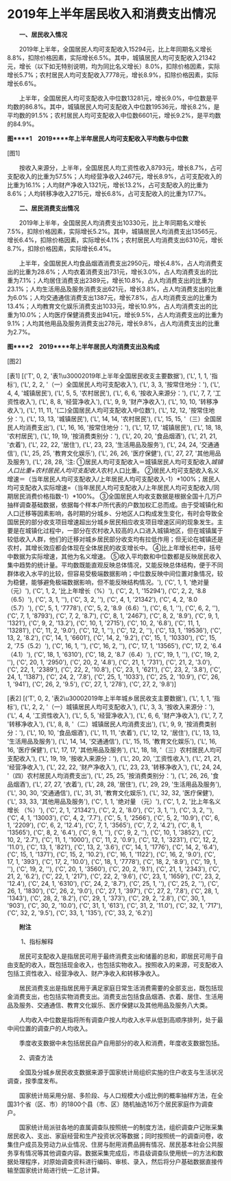 # 2019年上半年居民收入和消费支出情况

　　**一、居民收入情况**

　　2019年上半年，全国居民人均可支配收入15294元，比上年同期名义增长8.8%，扣除价格因素，实际增长6.5%。其中，城镇居民人均可支配收入21342元，增长（以下如无特别说明，均为同比名义增长）8.0%，扣除价格因素，实际增长5.7%；农村居民人均可支配收入7778元，增长8.9%，扣除价格因素，实际增长6.6%。

　　上半年，全国居民人均可支配收入中位数13281元，增长9.0%，中位数是平均数的86.8%。其中，城镇居民人均可支配收入中位数19536元，增长8.2%，是平均数的91.5%；农村居民人均可支配收入中位数6601元，增长9.2%，是平均数的84.9%。

**图****1**　**2019****年上半年居民人均可支配收入平均数与中位数**

[图1]

　　按收入来源分，上半年，全国居民人均工资性收入8793元，增长8.7%，占可支配收入的比重为57.5%；人均经营净收入2467元，增长8.9%，占可支配收入的比重为16.1%；人均财产净收入1321元，增长13.2%，占可支配收入的比重为8.6%；人均转移净收入2715元，增长6.8%，占可支配收入的比重为17.7%。

　　**二、居民消费支出情况**

　　2019年上半年，全国居民人均消费支出10330元，比上年同期名义增长7.5%，扣除价格因素，实际增长5.2%。其中，城镇居民人均消费支出13565元，增长6.4%，扣除价格因素，实际增长4.1%；农村居民人均消费支出6310元，增长8.7%，扣除价格因素，实际增长6.4%。

　　上半年，全国居民人均食品烟酒消费支出2950元，增长4.8%，占人均消费支出的比重为28.6%；人均衣着消费支出731元，增长3.0%，占人均消费支出的比重为7.1%；人均居住消费支出2389元，增长10.8%，占人均消费支出的比重为23.1%；人均生活用品及服务消费支出621元，增长3.8%，占人均消费支出的比重为6.0%；人均交通通信消费支出1387元，增长7.8%，占人均消费支出的比重为13.4%；人均教育文化娱乐消费支出1033元，增长10.9%，占人均消费支出的比重为10.0%；人均医疗保健消费支出941元，增长9.5%，占人均消费支出的比重为9.1%；人均其他用品及服务消费支出278元，增长9.8%，占人均消费支出的比重为2.7%。

**图****2**　**2019****年上半年居民人均消费支出及构成**

[图2]

[表1]
[('T', 0, 2, '表1\u30002019年上半年全国居民收支主要数据'), ('L', 1, 1, '指标'), ('L', 2, 2, '（一）全国居民人均可支配收入'), ('L', 3, 3, '按常住地分：'), ('L', 4, 4, '城镇居民'), ('L', 5, 5, '农村居民'), ('L', 6, 6, '按收入来源分：'), ('L', 7, 7, '工资性收入'), ('L', 8, 8, '经营净收入'), ('L', 9, 9, '财产净收入'), ('L', 10, 10, '转移净收入'), ('L', 11, 11, '(二)全国居民人均可支配收入中位数'), ('L', 12, 12, '按常住地分：'), ('L', 13, 13, '城镇居民'), ('L', 14, 14, '农村居民'), ('L', 15, 15, '（三）全国居民人均消费支出'), ('L', 16, 16, '按常住地分：'), ('L', 17, 17, '城镇居民'), ('L', 18, 18, '农村居民'), ('L', 19, 19, '按消费类别分：'), ('L', 20, 20, '食品烟酒'), ('L', 21, 21, '衣着'), ('L', 22, 22, '居住'), ('L', 23, 23, '生活用品及服务'), ('L', 24, 24, '交通通信'), ('L', 25, 25, '教育文化娱乐'), ('L', 26, 26, '医疗保健'), ('L', 27, 27, '其他用品及服务'), ('L', 28, 28, '注: ①居民人均可支配收入＝城镇居民人均可支配收入*城镇人口比重+农村居民人均可支配收入*农村人口比重。 ②居民人均可支配收入名义增速＝（当年居民人均可支配收入/上年居民人均可支配收入-1）*100%；居民人均可支配收入实际增速=（当年居民人均可支配收入/上年居民人均可支配收入/同期居民消费价格指数-1）*100%。 ③全国居民人均收支数据是根据全国十几万户抽样调查基础数据，依据每个样本户所代表的户数加权汇总而成。由于受城镇化和人口迁移等因素影响，各时期的分城乡、分地区人口构成发生变化，有时会导致全国居民的部分收支项目增速超出分城乡居民相应收支项目增速区间的现象发生。主要是在城镇化过程中，一部分在农村收入较高的人口进入城镇地区，但在城镇属于较低收入人群，他们的迁移对城乡居民部分收支均有拉低作用；但无论在城镇还是农村，其增长效应都会体现在全体居民的收支增长中。 ④比上年增长栏中，括号中数据为实际增速，其他为名义增速。 ⑤收入平均数和中位数都是反映居民收入集中趋势的统计量。平均数既能直观反映总体情况，又能反映总体结构，便于不同群体收入水平的比较，但容易受极端数据影响；中位数反映中间位置对象情况，较为稳健，能够避免极端数据影响，但不能反映结构情况。'), ('C', 1, 1, '绝对量（元）'), ('C', 1, 2, '比上年增长（%）'), ('C', 2, 1, '15294'), ('C', 2, 2, '8.8（6.5）'), ('C', 3, 1, ''), ('C', 3, 2, ''), ('C', 4, 1, '21342'), ('C', 4, 2, '8.0（5.7）'), ('C', 5, 1, '7778'), ('C', 5, 2, '8.9（6.6）'), ('C', 6, 1, ''), ('C', 6, 2, ''), ('C', 7, 1, '8793'), ('C', 7, 2, '8.7'), ('C', 8, 1, '2467'), ('C', 8, 2, '8.9'), ('C', 9, 1, '1321'), ('C', 9, 2, '13.2'), ('C', 10, 1, '2715'), ('C', 10, 2, '6.8'), ('C', 11, 1, '13281'), ('C', 11, 2, '9.0'), ('C', 12, 1, ''), ('C', 12, 2, ''), ('C', 13, 1, '19536'), ('C', 13, 2, '8.2'), ('C', 14, 1, '6601'), ('C', 14, 2, '9.2'), ('C', 15, 1, '10330'), ('C', 15, 2, '7.5（5.2）'), ('C', 16, 1, ''), ('C', 16, 2, ''), ('C', 17, 1, '13565'), ('C', 17, 2, '6.4（4.1）'), ('C', 18, 1, '6310'), ('C', 18, 2, '8.7（6.4）'), ('C', 19, 1, ''), ('C', 19, 2, ''), ('C', 20, 1, '2950'), ('C', 20, 2, '4.8'), ('C', 21, 1, '731'), ('C', 21, 2, '3.0'), ('C', 22, 1, '2389'), ('C', 22, 2, '10.8'), ('C', 23, 1, '621'), ('C', 23, 2, '3.8'), ('C', 24, 1, '1387'), ('C', 24, 2, '7.8'), ('C', 25, 1, '1033'), ('C', 25, 2, '10.9'), ('C', 26, 1, '941'), ('C', 26, 2, '9.5'), ('C', 27, 1, '278'), ('C', 27, 2, '9.8')]

[表2]
[('T', 0, 2, '表2\u30002019年上半年城乡居民收支主要数据'), ('L', 1, 1, '指标'), ('L', 2, 2, '（一）城镇居民人均可支配收入'), ('L', 3, 3, '按收入来源分：'), ('L', 4, 4, '工资性收入'), ('L', 5, 5, '经营净收入'), ('L', 6, 6, '财产净收入'), ('L', 7, 7, '转移净收入'), ('L', 8, 8, '（二）城镇居民人均消费支出'), ('L', 9, 9, '按消费类别分：'), ('L', 10, 10, '食品烟酒'), ('L', 11, 11, '衣着'), ('L', 12, 12, '居住'), ('L', 13, 13, '生活用品及服务'), ('L', 14, 14, '交通通信'), ('L', 15, 15, '教育文化娱乐'), ('L', 16, 16, '医疗保健'), ('L', 17, 17, '其他用品及服务'), ('L', 18, 18, '（三）农村居民人均可支配收入'), ('L', 19, 19, '按收入来源分：'), ('L', 20, 20, '工资性收入'), ('L', 21, 21, '经营净收入'), ('L', 22, 22, '财产净收入'), ('L', 23, 23, '转移净收入'), ('L', 24, 24, '（四）农村居民人均消费支出'), ('L', 25, 25, '按消费类别分：'), ('L', 26, 26, '食品烟酒'), ('L', 27, 27, '衣着'), ('L', 28, 28, '居住'), ('L', 29, 29, '生活用品及服务'), ('L', 30, 30, '交通通信'), ('L', 31, 31, '教育文化娱乐'), ('L', 32, 32, '医疗保健'), ('L', 33, 33, '其他用品及服务'), ('C', 1, 1, '绝对量 （元）'), ('C', 1, 2, '比上年名义增长 （%）'), ('C', 2, 1, '21342'), ('C', 2, 2, '8.0'), ('C', 3, 1, ''), ('C', 3, 2, ''), ('C', 4, 1, '13003'), ('C', 4, 2, '7.7'), ('C', 5, 1, '2566'), ('C', 5, 2, '10.9'), ('C', 6, 1, '2209'), ('C', 6, 2, '12.4'), ('C', 7, 1, '3565'), ('C', 7, 2, '4.2'), ('C', 8, 1, '13565'), ('C', 8, 2, '6.4'), ('C', 9, 1, ''), ('C', 9, 2, ''), ('C', 10, 1, '3852'), ('C', 10, 2, '2.7'), ('C', 11, 1, '1000'), ('C', 11, 2, '0.9'), ('C', 12, 1, '3231'), ('C', 12, 2, '11.0'), ('C', 13, 1, '821'), ('C', 13, 2, '3.6'), ('C', 14, 1, '1776'), ('C', 14, 2, '6.4'), ('C', 15, 1, '1371'), ('C', 15, 2, '10.2'), ('C', 16, 1, '1122'), ('C', 16, 2, '9.0'), ('C', 17, 1, '393'), ('C', 17, 2, '10.0'), ('C', 18, 1, '7778'), ('C', 18, 2, '8.9'), ('C', 19, 1, ''), ('C', 19, 2, ''), ('C', 20, 1, '3560'), ('C', 20, 2, '9.1'), ('C', 21, 1, '2343'), ('C', 21, 2, '6.2'), ('C', 22, 1, '217'), ('C', 22, 2, '9.6'), ('C', 23, 1, '1659'), ('C', 23, 2, '12.4'), ('C', 24, 1, '6310'), ('C', 24, 2, '8.7'), ('C', 25, 1, ''), ('C', 25, 2, ''), ('C', 26, 1, '1830'), ('C', 26, 2, '9.0'), ('C', 27, 1, '397'), ('C', 27, 2, '7.8'), ('C', 28, 1, '1343'), ('C', 28, 2, '8.2'), ('C', 29, 1, '373'), ('C', 29, 2, '2.8'), ('C', 30, 1, '903'), ('C', 30, 2, '10.0'), ('C', 31, 1, '613'), ('C', 31, 2, '11.0'), ('C', 32, 1, '717'), ('C', 32, 2, '9.5'), ('C', 33, 1, '135'), ('C', 33, 2, '6.2')]

　　**附注**

　　 1、指标解释

　　居民可支配收入是指居民可用于最终消费支出和储蓄的总和，即居民可用于自由支配的收入，既包括现金收入，也包括实物收入。按照收入的来源，可支配收入包括工资性收入、经营净收入、财产净收入和转移净收入。

　　居民消费支出是指居民用于满足家庭日常生活消费需要的全部支出，既包括现金消费支出，也包括实物消费支出。消费支出包括食品烟酒、衣着、居住、生活用品及服务、交通通信、教育文化娱乐、医疗保健以及其他用品及服务八大类。

　　人均收入中位数是指将所有调查户按人均收入水平从低到高顺序排列，处于最中间位置的调查户的人均收入。

　　季度收支数据中未包括居民自产自用部分的收入和消费，年度收支数据包括。

　　2、调查方法

　　全国及分城乡居民收支数据来源于国家统计局组织实施的住户收支与生活状况调查，按季度发布。

　　国家统计局采用分层、多阶段、与人口规模大小成比例的概率抽样方法，在全国31个省（区、市）的1800个县（市、区）随机抽选16万个居民家庭作为调查户。

　　国家统计局派驻各地的直属调查队按照统一的制度方法，组织调查户记账采集居民收入、支出、家庭经营和生产投资状况等数据；同时按照统一的调查问卷，收集住户成员及劳动力从业情况、住房与耐用消费品拥有情况、居民基本社会公共服务享有情况等其他调查内容。数据采集完成后，市县级调查队使用统一的方法和数据处理程序，对原始调查资料进行编码、审核、录入，然后将分户基础数据直接传输至国家统计局进行统一汇总计算。